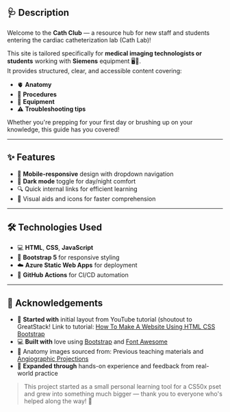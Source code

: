 ## 🩺 Description  
Welcome to the **Cath Club** — a resource hub for new staff and students entering the cardiac catheterization lab (Cath Lab)!  

This site is tailored specifically for **medical imaging technologists or students** working with **Siemens** equipment 🖥️🧪.  
It provides structured, clear, and accessible content covering:  
- 🫀 **Anatomy**  
- 🩻 **Procedures**  
- 🧰 **Equipment**  
- ⚠️ **Troubleshooting tips**

Whether you're prepping for your first day or brushing up on your knowledge, this guide has you covered!

---

## ✨ Features  
- 📱 **Mobile-responsive** design with dropdown navigation  
- 🌙 **Dark mode** toggle for day/night comfort  
- 🔍 Quick internal links for efficient learning  
- 📸 Visual aids and icons for faster comprehension  

---

## 🛠️ Technologies Used  
- 💻 **HTML**, **CSS**, **JavaScript**  
- 🎨 **Bootstrap 5** for responsive styling  
- ☁️ **Azure Static Web Apps** for deployment  
- 🤖 **GitHub Actions** for CI/CD automation  

---

## 🙏 Acknowledgements
- 🎥 **Started with** initial layout from YouTube tutorial (shoutout to GreatStack! Link to tutorial:  [How To Make A Website Using HTML CSS Bootstrap](https://www.youtube.com/watch?v=v0IgI8vYD_o)
- 💻 **Built with** love using [Bootstrap](https://getbootstrap.com/) and [Font Awesome](https://fontawesome.com/)  
-  📝 Anatomy images sourced from: Previous teaching materials and [Angiographic Projections](https://www.hmpgloballearningnetwork.com/site/cathlab/articles/angiographic-projections-made-simple-easy-guide-understanding-oblique-views)
- 🧪 **Expanded through** hands-on experience and feedback from real-world practice  

> This project started as a small personal learning tool for a CS50x pset and grew into something much bigger — thank you to everyone who's helped along the way! 💙
